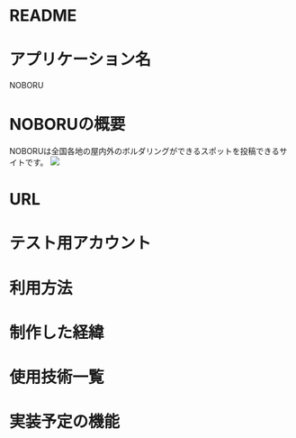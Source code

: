 # README

# アプリケーション名
NOBORU

# NOBORUの概要
NOBORUは全国各地の屋内外のボルダリングができるスポットを投稿できるサイトです。
![](https://i.gyazo.com/9e7288cc9ec598578e1d6e1f178e1449.jpg)

# URL

# テスト用アカウント

# 利用方法

# 制作した経緯

# 使用技術一覧

# 実装予定の機能

# 